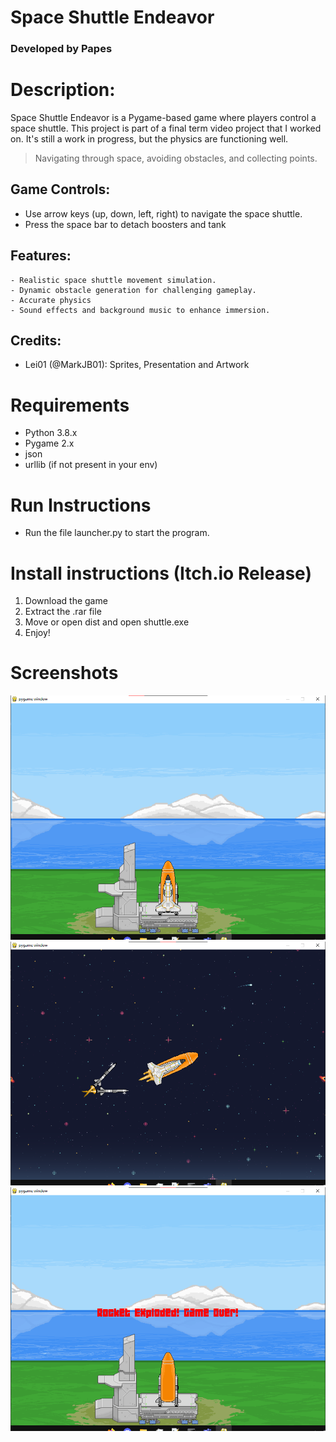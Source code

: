 # Space Shuttle Endeavor
### Developed by Papes

# Description:
Space Shuttle Endeavor is a Pygame-based game where players control a space shuttle. This project is part of a final term video project that I worked on. It's still a work in progress, but the physics are functioning well.
> Navigating through space, avoiding obstacles, and collecting points.

## Game Controls:
- Use arrow keys (up, down, left, right) to navigate the space shuttle.
- Press the space bar to detach boosters and tank

## Features:
    - Realistic space shuttle movement simulation.
    - Dynamic obstacle generation for challenging gameplay.
    - Accurate physics
    - Sound effects and background music to enhance immersion.

## Credits:
- Lei01 (@MarkJB01): Sprites, Presentation and Artwork

# Requirements
- Python 3.8.x
- Pygame 2.x
- json
- urllib (if not present in your env)

# Run Instructions
- Run the file launcher.py to start the program.

# Install instructions (Itch.io Release) 
1. Download the game
2. Extract the .rar file
3. Move or open dist and open shuttle.exe
4. Enjoy!

# Screenshots 
![Screenshot of game start](resources/_screenshots/game1.png)
![Screenshot of game playing](resources/_screenshots/game2.png)
![Screenshot of game over screen](resources/_screenshots/game3.png)